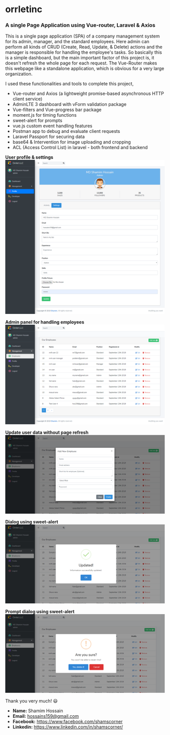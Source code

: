 # orrletinc
### A single Page Application using Vue-router, Laravel & Axios

This is a single page application (SPA) of a company management system for its admin, manager, and the standard employees. 
Here admin can perform all kinds of CRUD (Create, Read, Update, & Delete) actions and the manager is responsible for handling 
the employee's tasks. So basically this is a simple dashboard, but the main important factor of this project is, it doesn't 
refresh the whole page for each request. The Vue-Router makes this webpage like a standalone application, which is obvious 
for a very large organization.

I used these functionalities and tools to complete this project,
* Vue-router and Axios (a lightweight promise-based asynchronous HTTP client service)
* AdminLTE 3 dashboard with vForm validation package
* Vue-filters and Vue-progress bar package
* moment.js for timing functions
* sweet-alert for prompts
* vue.js custom event handling features
* Postman app to debug and evaluate client requests
* Laravel Passport for securing data
* base64 & Intervention for image uploading and cropping
* ACL (Access Control List) in laravel - both frontend and backend

**User profile & settings**
![User profile & settings](public/img/screenshots/Image2.png)

**Admin panel for handling employees**
![Admin panel for handling employees](public/img/screenshots/Image3.png)

**Update user data without page refresh**
![Update user data without page refresh](public/img/screenshots/Image4.png)

**Dialog using sweet-alert**
![Dialog using sweet-alert](public/img/screenshots/Image6.png)

**Prompt dialog using sweet-alert**
![Prompt dialog using sweet-alert](public/img/screenshots/Image7.png)

Thank you very much! :smiley:
* **Name:** Shamim Hossain
* **Email:** hossains159@gmail.com
* **Facebook:** https://www.facebook.com/shamscorner
* **Linkedin:** https://www.linkedin.com/in/shamscorner/
